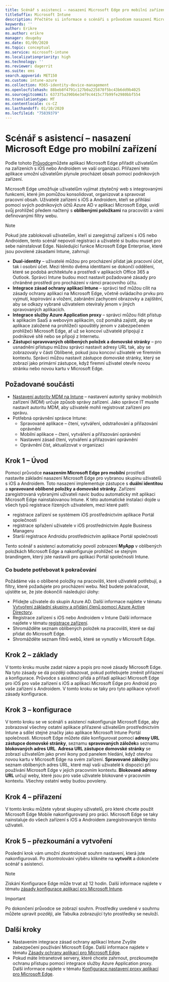 ```yaml
---
title: Scénář s asistencí – nasazení Microsoft Edge pro mobilní zařízení
titleSuffix: Microsoft Intune
description: Přečtěte si informace o scénáři s průvodcem nasazení Microsoft Edge pro mobilní zařízení z portálu pro správu Microsoft 365.
keywords: ''
author: Erikre
ms.author: erikre
manager: dougeby
ms.date: 01/09/2020
ms.topic: conceptual
ms.service: microsoft-intune
ms.localizationpriority: high
ms.technology: ''
ms.reviewer: dagerrit
ms.suite: ems
search.appverid: MET150
ms.custom: intune-azure
ms.collection: M365-identity-device-management
ms.openlocfilehash: 88beb8f4791c127b0a225878f5bc43b6dd9b4025
ms.sourcegitcommit: 637375a390b6e34f9c4415c77b99fe2980bbf554
ms.translationtype: MT
ms.contentlocale: cs-CZ
ms.lasthandoff: 01/10/2020
ms.locfileid: "75839379"
---
```

# <a name="guided-scenario---deploy-microsoft-edge-for-mobile"></a>Scénář s asistencí – nasazení Microsoft Edge pro mobilní zařízení 

Podle tohoto [Průvodce](~/fundamentals/guided-scenarios-overview.md)můžete aplikaci Microsoft Edge přiřadit uživatelům na zařízeních s iOS nebo Androidem ve vaší organizaci. Přiřazení této aplikace umožní uživatelům plynule procházet obsah pomocí podnikových zařízení. 

Microsoft Edge umožňuje uživatelům vyjímat zbytečný web s integrovanými funkcemi, které jim pomůžou konsolidovat, organizovat a spravovat pracovní obsah. Uživatelé zařízení s iOS a Androidem, kteří se přihlásí pomocí svých podnikových účtů Azure AD v aplikaci Microsoft Edge, uvidí svůj prohlížeč předem načtený s **oblíbenými položkami** na pracovišti a vámi definovanými filtry webu.

> [!NOTE]
> Pokud jste zablokovali uživatelům, kteří si zaregistrují zařízení s iOS nebo Androidem, tento scénář nepovolí registraci a uživatelé si budou muset pro sebe nainstalovat Edge.
Následující funkce Microsoft Edge Enterprise, které jsou povolené zásadami Intune, zahrnují: 

- **Dual-identity** – uživatelé můžou pro procházení přidat jak pracovní účet, tak i osobní účet. Mezi těmito dvěma identitami se dokončí oddělení, které se podobá architektuře a prostředí v aplikacích Office 365 a Outlook. Správci Intune budou moct nastavit požadované zásady pro chráněné prostředí pro procházení v rámci pracovního účtu. 
- **Integrace zásad ochrany aplikací Intune** – správci teď můžou cílit na zásady ochrany aplikací na Microsoft Edge, včetně ovládacího prvku pro vyjmutí, kopírování a vložení, zabránění zachycení obrazovky a zajištění, aby se odkazy vybrané uživatelem otevíraly jenom v jiných spravovaných aplikacích.
- **Integrace služby Azure Application proxy** – správci můžou řídit přístup k aplikacím SaaS a webovým aplikacím, což pomáhá zajistit, aby se aplikace založené na prohlížeči spouštěly jenom v zabezpečeném prohlížeči Microsoft Edge, ať už se koncoví uživatelé připojují z podnikové sítě nebo se připojí z Internetu. 
- **Zástupci spravovaných oblíbených položek a domovské stránky** – pro usnadnění přístupu můžou správci nastavit adresy URL tak, aby se zobrazovaly v části Oblíbené, pokud jsou koncoví uživatelé ve firemním kontextu. Správci můžou nastavit zástupce domovské stránky, který se zobrazí jako primární zástupce, když firemní uživatel otevře novou stránku nebo novou kartu v Microsoft Edge.

## <a name="prerequisites"></a>Požadované součásti

- [Nastavení autority MDM na Intune](mdm-authority-set.md#set-mdm-authority-to-intune) – nastavení autority správy mobilních zařízení (MDM) určuje způsob správy zařízení. Jako správce IT musíte nastavit autoritu MDM, aby uživatelé mohli registrovat zařízení pro správu.
- Potřebná oprávnění správce Intune:
    - Spravované aplikace – čtení, vytváření, odstraňování a přiřazování oprávnění
    - Mobilní aplikace – čtení, vytváření a přiřazování oprávnění
    - Nastavení zásad čtení, vytváření a přiřazování oprávnění
    - Oprávnění číst, aktualizovat v organizaci

## <a name="step-1---introduction"></a>Krok 1 – Úvod

Pomocí průvodce **nasazením Microsoft Edge pro mobilní** prostředí nastavíte základní nasazení Microsoft Edge pro vybranou skupinu uživatelů s iOS a Androidem. Toto nasazení implementuje zástupce s **duální identitou** a **spravované oblíbené položky a domovské stránky**. Zařízení zaregistrovaná vybranými uživateli navíc budou automaticky mít aplikaci Microsoft Edge nainstalovanou Intune. K této automatické instalaci dojde u všech typů registrace řízených uživatelem, mezi které patří: 
- registrace zařízení se systémem iOS prostřednictvím aplikace Portál společnosti 
- registrace spřažení uživatele v iOS prostřednictvím Apple Business Manageru 
- Starší registrace Androidu prostřednictvím aplikace Portál společnosti 

Tento scénář s asistencí automaticky povolí zobrazení **MyApp** v oblíbených položkách Microsoft Edge a nakonfiguruje prohlížeč se stejným brandingem, který jste nastavili pro aplikaci Portál společnosti Intune. 

### <a name="what-you-will-need-to-continue"></a>Co budete potřebovat k pokračování
Požádáme vás o oblíbené položky na pracovišti, které uživatelé potřebují, a filtry, které požadujete pro procházení webu. Než budete pokračovat, ujistěte se, že jste dokončili následující úlohy:

- Přidejte uživatele do skupin Azure AD. Další informace najdete v tématu [Vytvoření základní skupiny a přidání členů pomocí Azure Active Directory](https://go.microsoft.com/fwlink/?linkid=2102458).
- Registrace zařízení s iOS nebo Androidem v Intune Další informace najdete v tématu [registrace zařízení](https://go.microsoft.com/fwlink/?linkid=2102547).
- Shromážděte seznam oblíbených položek na pracovišti, které se dají přidat do Microsoft Edge.
- Shromážděte seznam filtrů webů, které se vynutily v Microsoft Edge.

## <a name="step-2---basics"></a>Krok 2 – základy

V tomto kroku musíte zadat název a popis pro nové zásady Microsoft Edge. Na tyto zásady se dá později odkazovat, pokud potřebujete změnit přiřazení a konfigurace. Průvodce s asistencí přidá a přiřadí aplikaci Microsoft Edge pro iOS pro vaše zařízení s iOS a aplikaci Microsoft Edge pro Android pro vaše zařízení s Androidem. V tomto kroku se taky pro tyto aplikace vytvoří zásady konfigurace.

## <a name="step-3---configuration"></a>Krok 3 – konfigurace

V tomto kroku se ve scénáři s asistencí nakonfiguruje Microsoft Edge, aby zobrazoval všechny ostatní aplikace přiřazené uživatelům prostřednictvím Intune a sdílel stejné značky jako aplikace Microsoft Intune Portál společnosti. Microsoft Edge můžete dále konfigurovat pomocí **adresy URL zástupce domovské stránky**, seznamu **spravovaných záložek**a seznamu **blokovaných adres URL**. **Adresa URL zástupce domovské stránky** se zobrazí uživatelům jako první ikony pod panelem hledání, když otevřou novou kartu v Microsoft Edge na svém zařízení. **Spravované záložky** jsou seznam oblíbených adres URL, které mají vaši uživatelé k dispozici při používání Microsoft Edge v jejich pracovním kontextu. **Blokované adresy URL** určují weby, které jsou pro vaše uživatele blokované v pracovním kontextu. Všechny ostatní weby budou povoleny. 

## <a name="step-4---assignments"></a>Krok 4 – přiřazení

V tomto kroku můžete vybrat skupiny uživatelů, pro které chcete použít Microsoft Edge Mobile nakonfigurovaný pro práci. Microsoft Edge se taky nainstaluje do všech zařízení s iOS a Androidem zaregistrovaných těmito uživateli.

## <a name="step-5---review--create"></a>Krok 5 – přezkoumání a vytvoření

Poslední krok vám umožní zkontrolovat souhrn nastavení, která jste nakonfigurovali. Po zkontrolování výběru klikněte na **vytvořit** a dokončete scénář s asistencí. 

> [!NOTE]
> Získání Konfigurace Edge může trvat až 12 hodin. Další informace najdete v tématu [zásady konfigurace aplikací pro Microsoft Intune](~/apps/app-configuration-policies-overview.md).

> [!IMPORTANT]
> Po dokončení průvodce se zobrazí souhrn. Prostředky uvedené v souhrnu můžete upravit později, ale Tabulka zobrazující tyto prostředky se neuloží.

## <a name="next-steps"></a>Další kroky

- Nastavením integrace zásad ochrany aplikací Intune Zvyšte zabezpečení používání Microsoft Edge. Další informace najdete v tématu [Zásady ochrany aplikací pro Microsoft Edge](~/apps/manage-microsoft-edge.md#application-protection-policies-for-microsoft-edge).
- Pokud máte Intranetové servery, které chcete zahrnout, prozkoumejte ochranu přístupu pomocí integrace služby Azure Application proxy. Další informace najdete v tématu [Konfigurace nastavení proxy aplikací pro Microsoft Edge](~/apps/manage-microsoft-edge.md#configure-application-proxy-settings-for-microsoft-edge).

